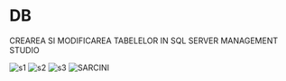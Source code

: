 # DB
CREAREA SI MODIFICAREA TABELELOR IN SQL SERVER MANAGEMENT STUDIO 

![s1](https://user-images.githubusercontent.com/34598802/45695345-e6075300-bb69-11e8-83e9-56181b79fd51.png)
![s2](https://user-images.githubusercontent.com/34598802/45695346-e69fe980-bb69-11e8-821d-446383d3e26b.png)
![s3](https://user-images.githubusercontent.com/34598802/45695361-eb649d80-bb69-11e8-8be3-ef410f47f419.png)
![SARCINI](https://user-images.githubusercontent.com/34598688/45611772-45316e80-ba69-11e8-924b-44c39e00174f.png)
